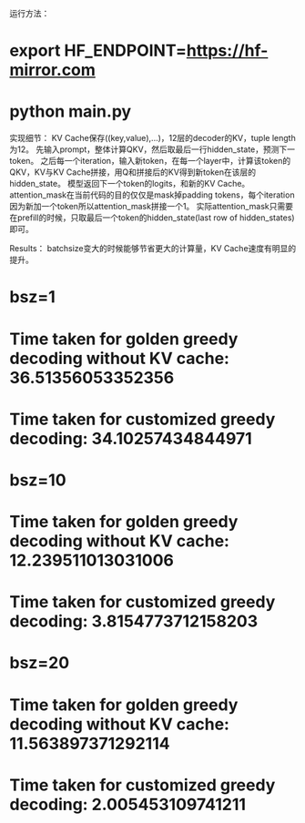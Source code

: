 运行方法：
# export HF_ENDPOINT=https://hf-mirror.com
# python main.py



实现细节：
KV Cache保存((key,value),...)，12层的decoder的KV，tuple length为12。
先输入prompt，整体计算QKV，然后取最后一行hidden_state，预测下一token。
之后每一个iteration，输入新token，在每一个layer中，计算该token的QKV，KV与KV Cache拼接，用Q和拼接后的KV得到新token在该层的hidden_state。
模型返回下一个token的logits，和新的KV Cache。
attention_mask在当前代码的目的仅仅是mask掉padding tokens，每个iteration因为新加一个token所以attention_mask拼接一个1。
实际attention_mask只需要在prefill的时候，只取最后一个token的hidden_state(last row of hidden_states)即可。

Results：
batchsize变大的时候能够节省更大的计算量，KV Cache速度有明显的提升。
# bsz=1
# Time taken for golden greedy decoding without KV cache:  36.51356053352356
# Time taken for customized greedy decoding:  34.10257434844971
# bsz=10
# Time taken for golden greedy decoding without KV cache:  12.239511013031006
# Time taken for customized greedy decoding:  3.8154773712158203
# bsz=20
# Time taken for golden greedy decoding without KV cache:  11.563897371292114
# Time taken for customized greedy decoding:  2.005453109741211